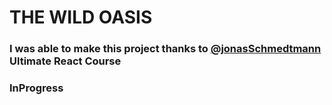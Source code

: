 # THE WILD OASIS
### I was able to make this project thanks to [@jonasSchmedtmann](https://github.com/jonasschmedtmann) Ultimate React Course
### InProgress
